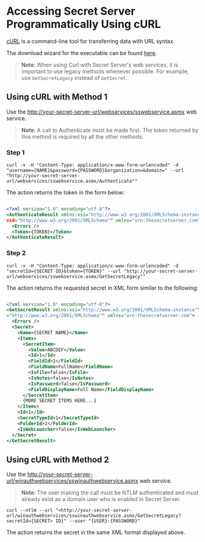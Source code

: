 [title]: # (Accessing Secret Server Programmatically Using cURL)
[tags]: # (programmability,curl)
[priority]: # (1000)

# Accessing Secret Server Programmatically Using cURL

[cURL]( http://curl.haxx.se/) is a command-line tool for transferring data with URL syntax.

The download wizard for the executable can be found [here](http://curl.haxx.se/dlwiz/?type=bin).

>**Note**: When using Curl with Secret Server's web services, it is important to use legacy methods whenever possible.
For example, use `GetSecretLegacy` instead of `GetSecret`.

## Using cURL with Method 1

Use the <http://your-secret-server-url/webservices/sswebservice.asmx> web service.
 >**Note**: A call to Authenticate must be made first. The token returned by this method is required by all the other methods.

### Step 1

`curl -v -H "Content-Type: application/x-www-form-urlencoded" -d "username={NAME}&password={PASSWORD}&organization=&domain=" --url "http://your-secret-server-url/webservices/sswebservice.asmx/Authenticate""`

The action returns the token in the form below:

```xml

<?xml version="1.0" encoding="utf-8"?>
<AuthenticateResult xmlns:xsi="http://www.w3.org/2001/XMLSchema-instance"" xmlns:
xsd="http://www.w3.org/2001/XMLSchema"" xmlns="urn:thesecretserver.com">
  <Errors />
  <Token>{TOKEN}</Token>
</AuthenticateResult>

```

### Step 2

`curl -v -H "Content-Type: application/x-www-form-urlencoded" -d "secretId={SECRET ID}&token={TOKEN}" --url "http://your-secret-server-url/webservices/sswebservice.asmx/GetSecretLegacy""`

The action returns the requested secret in XML form similar to the following:

```xml

<?xml version="1.0" encoding="utf-8"?>
<GetSecretResult xmlns:xsi="http://www.w3.org/2001/XMLSchema-instance"" xmlns:xsd
="http://www.w3.org/2001/XMLSchema"" xmlns="urn:thesecretserver.com">
  <Errors />
  <Secret>
    <Name>{SECRET NAME}</Name>
    <Items>
      <SecretItem>
        <Value>ABCDEF</Value>
        <Id>1</Id>
        <FieldId>1</FieldId>
        <FieldName>FullName</FieldName>
        <IsFile>false</IsFile>
        <IsNotes>false</IsNotes>
        <IsPassword>false</IsPassword>
        <FieldDisplayName>Full Name</FieldDisplayName>
      </SecretItem>
      {MORE SECRET ITEMS HERE...}
    </Items>
    <Id>1</Id>
    <SecretTypeId>1</SecretTypeId>
    <FolderId>1</FolderId>
    <IsWebLauncher>false</IsWebLauncher>
  </Secret>
</GetSecretResult>

```

## Using cURL with Method 2

Use the <http://your-secret-server-url/winauthwebservices/sswinauthwebservice.asmx> web service.
>**Note**: The user making the call must be NTLM authenticated and must already exist as a domain user who is enabled in Secret Server.

`curl --ntlm --url "<http://your-secret-server-url/winauthwebservices/sswinauthwebservice.asmx/GetSecretLegacy?secretId={SECRET> ID}" --user "{USER}:{PASSWORD}"`

The action returns the secret in the same XML format displayed above.
